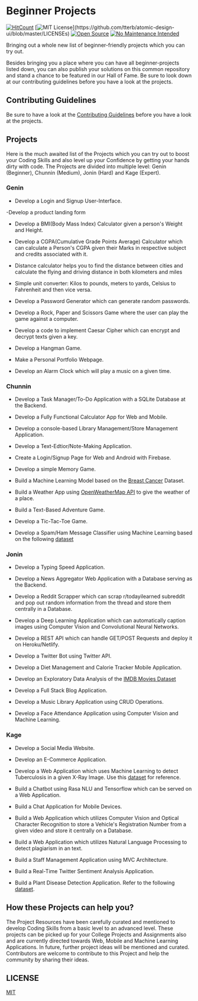 # Beginner Projects 
[![HitCount](http://hits.dwyl.com/Microsoft-Club-SIST/beginner-projects.svg)](http://hits.dwyl.com/Microsoft-Club-SIST/beginner-projects)
[![MIT License](https://img.shields.io/apm/l/atomic-design-ui.svg?)](https://github.com/tterb/atomic-design-ui/blob/master/LICENSEs)
[![Open Source](https://badges.frapsoft.com/os/v1/open-source.svg?v=103)](https://opensource.org/)
[![No Maintenance Intended](http://unmaintained.tech/badge.svg)](http://unmaintained.tech/)


Bringing out a whole new list of beginner-friendly projects which you can try out. 

Besides bringing you a place where you can have all beginner-projects listed down, you can also publish your solutions on this common
repository and stand a chance to be featured in our Hall of Fame. Be sure to look down at our contributing guidelines before you have a look at the projects. 

## Contributing Guidelines

Be sure to have a look at the [Contributing Guidelines](https://github.com/Microsoft-Club-SIST/beginner-projects/blob/master/CONTRIBUTING.md) before you have a look at the projects.

## Projects 

Here is the much awaited list of the Projects which you can try out to boost your Coding Skills and also level up your Confidence
by getting your hands dirty with code. The Projects are divided into multiple level: Genin (Beginner), Chunnin (Medium), Jonin (Hard) and Kage (Expert).

### Genin

- Develop a Login and Signup User-Interface.

-Develop a product landing form

- Develop a BMI(Body Mass Index) Calculator given a person's Weight and Height.

- Develop a CGPA(Cumulative Grade Points Average) Calculator which can calculate a Person's CGPA given their Marks in respective subject and credits associated with it.

- Distance calculator helps you to find the distance between cities and calculate the flying and driving distance in both kilometers and miles

- Simple unit converter: Kilos to pounds, meters to yards, Celsius to Fahrenheit and then vice versa.

- Develop a Password Generator which can generate random passwords.

- Develop a Rock, Paper and Scissors Game where the user can play the game against a computer.

- Develop a code to implement Caesar Cipher which can encrypt and decrypt texts given a key.

- Develop a Hangman Game.

- Make a Personal Portfolio Webpage.

- Develop an Alarm Clock which will play a music on a given time.

### Chunnin

- Develop a Task Manager/To-Do Application with a SQLite Database at the Backend. 

- Develop a Fully Functional Calculator App for Web and Mobile.

- Develop a console-based Library Management/Store Management Application.

- Develop a Text-Edtior/Note-Making Application. 

- Create a Login/Signup Page for Web and Android with Firebase.

- Develop a simple Memory Game.

- Build a Machine Learning Model based on the [Breast Cancer](https://www.kaggle.com/uciml/breast-cancer-wisconsin-data) Dataset.

- Build a Weather App using [OpenWeatherMap API](https://openweathermap.org/api) to give the weather of a place.

- Build a Text-Based Adventure Game.

- Develop a Tic-Tac-Toe Game.

- Develop a Spam/Ham Message Classifier using Machine Learning based on the following [dataset](https://www.kaggle.com/uciml/sms-spam-collection-dataset)

### Jonin

- Develop a Typing Speed Application.

- Develop a News Aggregator Web Application with a Database serving as the Backend.

- Develop a Reddit Scrapper which can scrap r/todayilearned subreddit and pop out random information from the thread and store them centrally in a Database.

- Develop a Deep Learning Application which can automatically caption images using Computer Vision and Convolutional Neural Networks.

- Develop a REST API which can handle GET/POST Requests and deploy it on Heroku/Netlify. 

- Develop a Twitter Bot using Twitter API.

- Develop a Diet Management and Calorie Tracker Mobile Application.

- Develop an Exploratory Data Analysis of the [IMDB Movies Dataset](https://www.kaggle.com/lakshmi25npathi/imdb-dataset-of-50k-movie-reviews)

- Develop a Full Stack Blog Application.

- Develop a Music Library Application using CRUD Operations.

- Develop a Face Attendance Application using Computer Vision and Machine Learning.

### Kage

- Develop a Social Media Website.

- Develop an E-Commerce Application.

- Develop a Web Application which uses Machine Learning to detect Tuberculosis in a given X-Ray Image. Use this [dataset](https://www.kaggle.com/kmader/pulmonary-chest-xray-abnormalities) for reference.

- Build a Chatbot using Rasa NLU and Tensorflow which can be served on a Web Application.

- Build a Chat Application for Mobile Devices.

- Build a Web Application which utilizes Computer Vision and Optical Character Recognition to store a Vehicle's Registration Number from a given video and store it centrally on a Database.

- Build a Web Application which utilizes Natural Language Processing to detect plagiarism in an text.

- Build a Staff Management Application using MVC Architecture.

- Build a Real-Time Twitter Sentiment Analysis Application.

- Build a Plant Disease Detection Application. Refer to the following [dataset](https://drive.google.com/open?id=0B_voCy5O5sXMTFByemhpZllYREU).

## How these Projects can help you? 

The Project Resources have been carefully curated and mentioned to develop Coding Skills from a basic level to an advanced level. These
projects can be picked up for your College Projects and Assignments also and are currently directed towards Web, Mobile and Machine Learning Applications. In future, further project ideas will be mentioned and curated. Contributors are welcome to contribute to this Project and help the community by sharing their ideas. 

## LICENSE

[MIT](https://github.com/Microsoft-Club-SIST/beginner-projects/blob/master/LICENSE)
